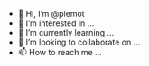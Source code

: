 - 👋 Hi, I’m @piemot
- 👀 I’m interested in ...
- 🌱 I’m currently learning ...
- 💞️ I’m looking to collaborate on ...
- 📫 How to reach me ...

<!---
piemot/piemot is a ✨ special ✨ repository because its `README.md` (this file) appears on your GitHub profile.
You can click the Preview link to take a look at your changes.
--->
